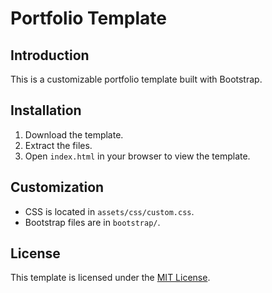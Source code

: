 # Portfolio Template

## Introduction
This is a customizable portfolio template built with Bootstrap.

## Installation
1. Download the template.
2. Extract the files.
3. Open `index.html` in your browser to view the template.

## Customization
- CSS is located in `assets/css/custom.css`.
- Bootstrap files are in `bootstrap/`.

## License
This template is licensed under the [MIT License](LICENSE.md).